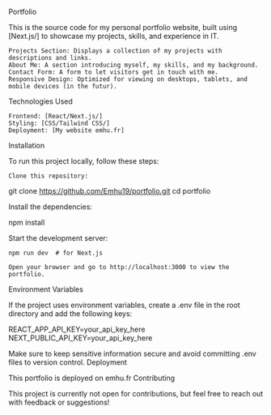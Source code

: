 Portfolio

This is the source code for my personal portfolio website, built using [Next.js/] to showcase my projects, skills, and experience in IT.

    Projects Section: Displays a collection of my projects with descriptions and links.
    About Me: A section introducing myself, my skills, and my background.
    Contact Form: A form to let visitors get in touch with me.
    Responsive Design: Optimized for viewing on desktops, tablets, and mobile devices (in the futur).

Technologies Used

    Frontend: [React/Next.js/]
    Styling: [CSS/Tailwind CSS/]
    Deployment: [My website emhu.fr]

Installation

To run this project locally, follow these steps:

    Clone this repository:

git clone https://github.com/Emhu19/portfolio.git
cd portfolio

Install the dependencies:

npm install

Start the development server:

    npm run dev  # for Next.js

    Open your browser and go to http://localhost:3000 to view the portfolio.

Environment Variables

If the project uses environment variables, create a .env file in the root directory and add the following keys:

REACT_APP_API_KEY=your_api_key_here
NEXT_PUBLIC_API_KEY=your_api_key_here

Make sure to keep sensitive information secure and avoid committing .env files to version control.
Deployment

This portfolio is deployed on emhu.fr
Contributing

This project is currently not open for contributions, but feel free to reach out with feedback or suggestions!
